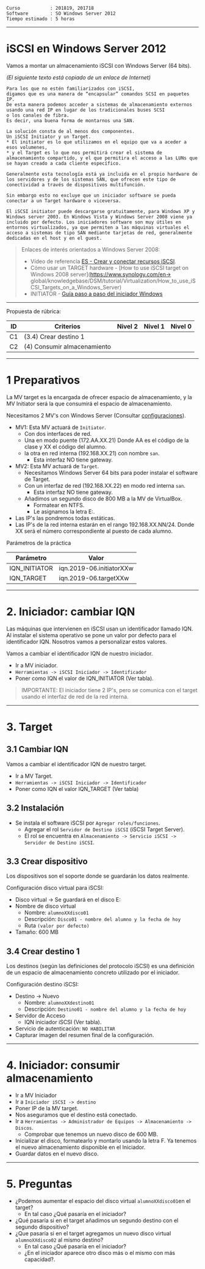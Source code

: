 
```
Curso           : 201819, 201718
Software        : SO Windows Server 2012
Tiempo estimado : 5 horas
```
---

# iSCSI en Windows Server 2012

Vamos a montar un almacenamiento iSCSI con Windows Server (64 bits).

*(El siguiente texto está copiado de un enlace de Internet)*

```
Para los que no estén familiarizados con iSCSI,
digamos que es una manera de “encapsular” comandos SCSI en paquetes IP.
De esta manera podemos acceder a sistemas de almacenamiento externos
usando una red IP en lugar de los tradicionales buses SCSI
o los canales de fibra.
Es decir, una buena forma de montarnos una SAN.

La solución consta de al menos dos componentes.
Un iSCSI Initiator y un Target.
* El initiator es lo que utilizamos en el equipo que va a aceder a esos volumenes,
* y el Target es lo que nos permitirá crear el sistema de almacenamiento compartido, y el que permitira el acceso a las LUNs que se hayan creado a cada cliente específico.

Generalmente esta tecnología está ya incluida en el propio hardware de los servidores y de los sistemas SAN, que ofrecen este tipo de conectividad a través de dispositivos multifunción.

Sin embargo esto no excluye que un iniciador software se pueda conectar a un Target hardware o viceversa.

El iSCSI initiator puede descargarse gratuitamente, para Windows XP y Windows server 2003. En Windows Vista y Windows Server 2008 viene ya incluido por defecto. Los iniciadores software son muy útiles en entornos virtualizados, ya que permiten a las máquinas virtuales el acceso a sistemas de tipo SAN mediante tarjetas de red, generalmente dedicadas en el host y en el guest.
```

> Enlaces de interés orientados a Windows Server 2008:
> * Vídeo de referencia [ES - Crear y conectar recursos iSCSI](https://youtu.be/_77UL2kZEEA).
> * Cómo usar un TARGET hardware - [How to use iSCSI target on Windows 2008 server](https://www.synology.com/en-> global/knowledgebase/DSM/tutorial/Virtualization/How_to_use_iSCSI_Targets_on_a_Windows_Server)
> * INITIATOR - [Guía paso a paso del iniciador Windows](https://technet.microsoft.com/es-es/library/ee338476%28v=ws.10%29.aspx)

---

Propuesta de rúbrica:

| ID | Criterios                   | Nivel 2 | Nivel 1 | Nivel 0 |
| -- | --------------------------- | ------- | ------- | ------- |
| C1 | (3.4) Crear destino 1       | | | |
| C2 | (4) Consumir almacenamiento | | | |

---

# 1 Preparativos

La MV target es la encargada de ofrecer espacio de almacenamiento, y la MV Initiator será la que
consumirá el espacio de almacenamiento.

Necesitamos 2 MV's con Windows Server (Consultar [configuraciones](../../global/configuracion/windows-server.md)).
* MV1: Esta MV actuará de `Initiator`.
    * Con dos interfaces de red.
    * Una en modo puente (172.AA.XX.21) Donde AA es el código de la clase y XX el código del alumno.
    * la otra en red interna (192.168.XX.21) con nombre `san`.
        * Esta interfaz NO tiene gateway.
* MV2: Esta MV actuará de `Target`.
    * Necesitamos Windows Server 64 bits para poder instalar el software de Target.
    * Con un interfaz de red (192.168.XX.22) en modo red interna `san`.
        * Esta interfaz NO tiene gateway.
    * Añadimos un segundo disco de 800 MB a la MV de VirtualBox.
        * Formatear en NTFS.
        * Le asignamos la letra E:.
* Las IP's las pondremos todas estáticas.
* Las IP's de la red interna estarán en el rango 192.168.XX.NN/24. Donde XX será el número correspondiente al puesto de cada alumno.

Parámetros de la práctica

| Parámetro     | Valor                    |
| ------------- | ------------------------ |
| IQN_INITIATOR | iqn.2019-06.initiatorXXw |
| IQN_TARGET    | iqn.2019-06.targetXXw    |

---

# 2. Iniciador: cambiar IQN

Las máquinas que intervienen en iSCSI usan un identificador llamado IQN. Al instalar el sistema
operativo se pone un valor por defecto para el identificador IQN. Nosotros vamos a personalizar estos valores.

Vamos a cambiar el identificador IQN de nuestro iniciador.
* Ir a MV iniciador.
* `Herramientas -> iSCSI Iniciador -> Identificador`
* Poner como IQN el valor de IQN_INITIATOR (Ver tabla).

> IMPORTANTE: El iniciador tiene 2 IP's, pero se comunica con el target usando el interfaz de red de la red interna.

---

# 3. Target

## 3.1 Cambiar IQN

Vamos a cambiar el identificador IQN de nuestro target.
* Ir a MV Target.
* `Herramientas -> iSCSI Iniciador -> Identificador`
* Poner como IQN el valor IQN_TARGET (Ver tabla)

## 3.2 Instalación

* Se instala el software iSCSI por `Agregar roles/funciones`.
    * Agregar el rol `Servidor de Destino iSCSI` (iSCSI Target Server).
    * El rol se encuentra en `Almacenamiento -> Servicio iSCSI -> Servidor de Destino iSCSI`.

## 3.3 Crear dispositivo 

Los dispositivos son el soporte donde se guardarán los datos realmente.

Configuración disco virtual para iSCSI:
* Disco virtual -> Se guardará en el disco E:
* Nombre de disco virtual
    * Nombre: `alumnoXXdisco01`
    * Descripción: `Disco01 - nombre del alumno y la fecha de hoy`
    * Ruta `(valor por defecto)`
* Tamaño: 600 MB

## 3.4 Crear destino 1

Los destinos (según las definiciones del protocolo iSCSI) es una definición de un espacio de almacenamiento concreto utilizado por el iniciador.

Configuración destino iSCSI:
* Destino -> Nuevo
    * Nombre: `alumnoXXdestino01`
    * Descripción: `Destino01 - nombre del alumno y la fecha de hoy`
* Servidor de Acceso
    * IQN iniciador iSCSI (Ver tabla).
* Servicio de autenticación: `NO HABILITAR`
* Capturar imagen del resumen final de la configuración.

---

# 4. Iniciador: consumir almacenamiento

* Ir a MV Iniciador
* Ir a `Iniciador iSCSI -> destino`
* Poner IP de la MV target.
* Nos aseguramos que el destino está conectado.
* Ir a `Herramientas -> Administrador de Equipos -> Almacenamiento -> Discos`.
    * Comprobar que tenemos un nuevo disco de 600 MB.
* Inicializar el disco, formatearlo y montarlo usando la letra F.
Ya tenemos el nuevo almacenamiento disponible en el Iniciador.
* Guardar datos en el nuevo disco.

---

# 5. Preguntas

* ¿Podemos aumentar el espacio del disco virtual `alumnoXXdisco01`en el target?
    * En tal caso ¿Qué pasaría en el iniciador?
* ¿Qué pasaría si en el target añadimos un segundo destino con el segundo dispositivo?
* ¿Que pasaría si en el target agregamos un nuevo disco virtual `alumnoXXdisco02` al mismo destino?
    * En tal caso ¿Qué pasaría en el iniciador?
    * ¿En el iniciador aparece otro disco más o el mismo con más capacidad?.

